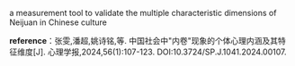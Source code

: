 a measurement tool to validate the multiple characteristic dimensions of Neijuan in  Chinese culture

**reference**：张雯,潘超,姚诗铭,等. 中国社会中"内卷"现象的个体心理内涵及其特征维度[J]. 心理学报,2024,56(1):107-123. DOI:10.3724/SP.J.1041.2024.00107.
